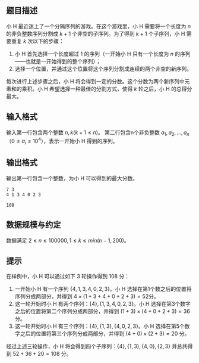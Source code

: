 ## 题目描述

小 H 最近迷上了一个分隔序列的游戏。在这个游戏里，小 H 需要将一个长度为 $n$ 的非负整数序列分割成 $k+1$ 个非空的子序列。为了得到 $k+1$ 个子序列，小 H 需要重复 $k$ 次以下的步骤：

1. 小 H 首先选择一个长度超过 $1$ 的序列（一开始小 H 只有一个长度为 $n$ 的序列——也就是一开始得到的整个序列）；
2. 选择一个位置，并通过这个位置将这个序列分割成连续的两个非空的新序列。

每次进行上述步骤之后，小 H 将会得到一定的分数。这个分数为两个新序列中元素和的乘积。小 H 希望选择一种最佳的分割方式，使得 $k$ 轮之后，小 H 的总得分最大。

## 输入格式

输入第一行包含两个整数 $n,k (k+1\le n)$。
第二行包含n个非负整数 $a_1,a_2,...,a_n（0\le a_i\le 10^4）$，表示一开始小 H 得到的序列。

## 输出格式

输出第一行包含一个整数，为小 H 可以得到的最大分数。

```input1
7 3 
4 1 3 4 0 2 3
```

```output1
108
```

## 数据规模与约定

数据满足 $2\le n\le 100000,1\le k\le min(n-1,200)$。

## 提示

在样例中，小 H 可以通过如下 $3$ 轮操作得到 $108$ 分：

1. 一开始小 H 有一个序列 $\{4,1,3,4,0,2,3\}$。小 H 选择在第1个数之后的位置将序列分成两部分，并得到 $4\times (1+3+4+0+2+3)=52$分。
2. 这一轮开始时小 H 有两个序列：$\{4\},\{1,3,4,0,2,3\}$。小 H 选择在第3个数字之后的位置将第二个序列分成两部分，并得到 $(1+3)\times (4+0+2+3)=36$分。
3. 这一轮开始时小 H 有三个序列：$\{4\},\{1,3\},\{4,0,2,3\}$。小 H 选择在第5个数字之后的位置将第三个序列分成两部分，并得到 $(4+0)\times (2+3)=20$ 分。

经过上述三轮操作，小 H 将会得到四个子序列：$\{4\},\{1,3\},\{4,0\},\{2,3\}$ 并总共得到 $52+36+20=108$ 分。

